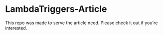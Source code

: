 # LambdaTriggers-Article
This repo was made to serve the article need. Please check it out if you're interested.
